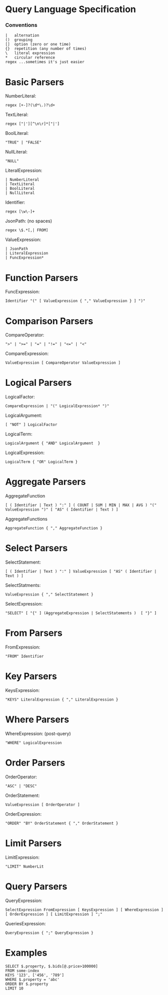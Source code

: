 ﻿# Query Language Specification

### Conventions

	|   alternation
	()  grouping
	[]  option (zero or one time)
	{}  repetition (any number of times)
	\   literal expression
	*   circular reference
	regex ...sometimes it's just easier


# Basic Parsers

NumberLiteral:

	regex [+-]?(\d*\.)?\d+

TextLiteral:

	regex ["|'][^\n\r]*["|']

BoolLiteral:

	"TRUE" | "FALSE"

NullLiteral:

	"NULL"

LiteralExpression:

	| NumberLiteral
	| TextLiteral
	| BoolLiteral
	| NullLiteral

Identifier:

	regex [\w\-]+

JsonPath: (no spaces)

	regex \$.*[,| FROM]

ValueExpression:

	| JsonPath
	| LiteralExpression
	| FuncExpression*

# Function Parsers

FuncExpression:

	Identifier "(" [ ValueExpression { "," ValueExpression } ] ")"

# Comparison Parsers

CompareOperator:

	">" | ">=" | "=" | "!=" | "<=" | "<"

CompareExpression:

	ValueExpression [ CompareOperator ValueExpression ]

# Logical Parsers


LogicalFactor:

	CompareExpression | "(" LogicalExpression* ")"

LogicalArgument:

	[ "NOT" ] LogicalFactor

LogicalTerm:

	LogicalArgument { "AND" LogicalArgument  }

LogicalExpression:

	LogicalTerm { "OR" LogicalTerm }

# Aggregate Parsers

AggregateFunction

	[ ( Identifier | Text ) ":" ] ( COUNT | SUM | MIN | MAX | AVG ) "(" ValueExpression ")" [ "AS" ( Identifier | Text ) ]

AggregateFunctions

	AggregateFunction { "," AggregateFunction }

# Select Parsers

SelectStatement:

	[ ( Identifier | Text ) ":" ] ValueExpression [ "AS" ( Identifier | Text ) ]

SelectStatments:

	ValueExpression { "," SelectStatement }

SelectExpression:

	"SELECT" [ "{" ] (AggregateExpression | SelectStatements )  [ "}" ]

# From Parsers

FromExpression:

	"FROM" Identifier

# Key Parsers

KeysExpression:

	"KEYS" LiteralExpression { "," LiteralExpression }

# Where Parsers

WhereExpression: (post-query)

	"WHERE" LogicalExpression

# Order Parsers

OrderOperator:

	"ASC" | "DESC"

OrderStatement:

	ValueExpression [ OrderOperator ]

OrderExpression:

	"ORDER" "BY" OrderStatement { "," OrderStatement }

# Limit Parsers

LimitExpression:

	"LIMIT" NumberLit

# Query Parsers

QueryExpression:

	SelectExpression FromExpression [ KeysExpression ] [ WhereExpression ] [ OrderExpression ] [ LimitExpression ] ";"

QueriesExpression:

	QueryExpression { ";" QueryExpression }

# Examples

	SELECT $.property, $.bids[@.price>100000]
	FROM some-index
	KEYS '123', ['456', '789']
	WHERE $.property = 'abc'
	ORDER BY $.property
	LIMIT 10